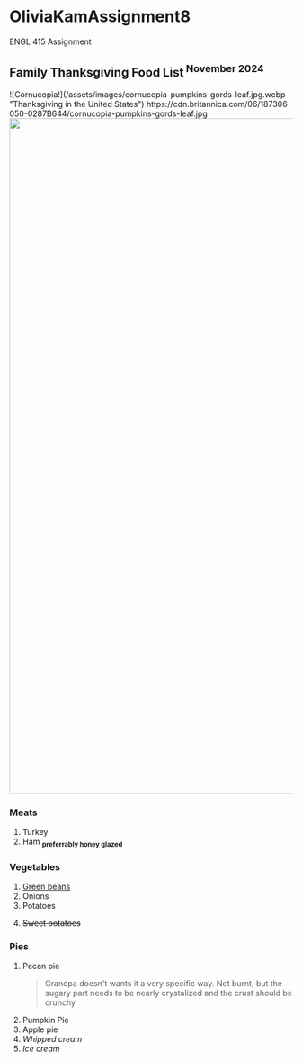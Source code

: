 # OliviaKamAssignment8
ENGL 415 Assignment
<h2>Family Thanksgiving Food List<sup> November 2024</sup></h2> 
![Cornucopia!](/assets/images/cornucopia-pumpkins-gords-leaf.jpg.webp "Thanksgiving in the United States")
<img>https://cdn.britannica.com/06/187306-050-0287B644/cornucopia-pumpkins-gords-leaf.jpg</img>
<img src="[url](https://cdn.britannica.com/06/187306-050-0287B644/cornucopia-pumpkins-gords-leaf.jpg)" width="1600" height="1200">

<h3>Meats</h3> 
<ol>
  <li>Turkey</li>
  <li>Ham  <sub> <strong>preferrably honey glazed</strong></li> </sub>
</ol>
<h3>Vegetables</h3> 
<ol>
  <li><u>Green beans</u></li>
  <li>Onions</li>
  <li>Potatoes</li>
  <li> <p><s>Sweet potatoes</s></p> </li>
</ol>
<h3>Pies</h3> 
<ol>
  <li>Pecan pie</li>
  <blockquote> Grandpa doesn't wants it a very specific way. Not burnt, but the sugary part needs to be nearly crystalized and the crust should be crunchy </blockquote>
  <li>Pumpkin Pie</li>
  <li>Apple pie</li>
  <li><em>Whipped cream</em></li>
  <li><em>Ice cream</em></li>
</ol>
